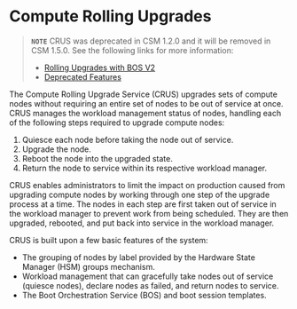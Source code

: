 # Compute Rolling Upgrades

> **`NOTE`** CRUS was deprecated in CSM 1.2.0 and it will be removed in CSM 1.5.0.
> See the following links for more information:
>
> - [Rolling Upgrades with BOS V2](../boot_orchestration/Rolling_Upgrades.md)
> - [Deprecated Features](../../introduction/deprecated_features/README.md)

The Compute Rolling Upgrade Service \(CRUS\) upgrades sets of compute nodes without requiring an entire set of nodes to be out of service at once. CRUS manages the workload
management status of nodes, handling each of the following steps required to upgrade compute nodes:

1. Quiesce each node before taking the node out of service.
1. Upgrade the node.
1. Reboot the node into the upgraded state.
1. Return the node to service within its respective workload manager.

CRUS enables administrators to limit the impact on production caused from upgrading compute nodes by working through one step of the upgrade process at a time. The nodes in each
step are first taken out of service in the workload manager to prevent work from being scheduled. They are then upgraded, rebooted, and put back into service in the workload manager.

CRUS is built upon a few basic features of the system:

- The grouping of nodes by label provided by the Hardware State Manager \(HSM\) groups mechanism.
- Workload management that can gracefully take nodes out of service \(quiesce nodes\), declare nodes as failed, and return nodes to service.
- The Boot Orchestration Service \(BOS\) and boot session templates.
